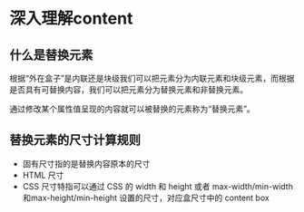 # 深入理解content

## 什么是替换元素
根据“外在盒子”是内联还是块级我们可以把元素分为内联元素和块级元素，而根据是否具有可替换内容，我们可以把元素分为替换元素和非替换元素。

通过修改某个属性值呈现的内容就可以被替换的元素称为“替换元素”。

## 替换元素的尺寸计算规则
+ 固有尺寸指的是替换内容原本的尺寸
+ HTML 尺寸
+ CSS 尺寸特指可以通过 CSS 的 width 和 height 或者 max-width/min-width 和max-height/min-height 设置的尺寸，对应盒尺寸中的 content box